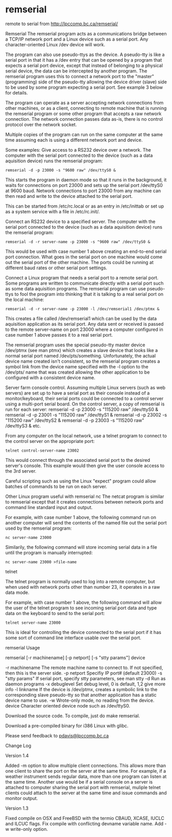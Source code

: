 # remserial
remote to serial from http://lpccomp.bc.ca/remserial/


Remserial
The remserial program acts as a communications bridge between a TCP/IP network port and a Linux device such as a serial port. Any character-oriented Linux /dev device will work.

The program can also use pseudo-ttys as the device. A pseudo-tty is like a serial port in that it has a /dev entry that can be opened by a program that expects a serial port device, except that instead of belonging to a physical serial device, the data can be intercepted by another program. The remserial program uses this to connect a network port to the "master" (programming) side of the pseudo-tty allowing the device driver (slave) side to be used by some program expecting a serial port. See example 3 below for details.

The program can operate as a server accepting network connections from other machines, or as a client, connecting to remote machine that is running the remserial program or some other program that accepts a raw network connection. The network connection passes data as-is, there is no control protocol over the network socket.

Multiple copies of the program can run on the same computer at the same time assuming each is using a different network port and device.

Some examples:
Give access to a RS232 device over a network.
The computer with the serial port connected to the device (such as a data aquisition device) runs the remserial program:

	remserial -d -p 23000 -s "9600 raw" /dev/ttyS0 &
This starts the program in daemon mode so that it runs in the background, it waits for connections on port 23000 and sets up the serial port /dev/ttyS0 at 9600 baud. Network connections to port 23000 from any machine can then read and write to the device attached to the serial port.

This can be started from /etc/rc.local or as an entry in /etc/inittab or set up as a system service with a file in /etc/rc.init/.

Connect an RS232 device to a specified server.
The computer with the serial port connected to the device (such as a data aquisition device) runs the remserial program:

	remserial -d -r server-name -p 23000 -s "9600 raw" /dev/ttyS0 &
This would be used with case number 1 above creating an end-to-end serial port connection. What goes in the serial port on one machine would come out the serial port of the other machine. The ports could be running at different baud rates or other serial port settings.

Connect a Linux program that needs a serial port to a remote serial port.
Some programs are written to communicate directly with a serial port such as some data aquisition programs. The remserial program can use pseudo-ttys to fool the program into thinking that it is talking to a real serial port on the local machine:

	remserial -d -r server-name -p 23000 -l /dev/remserial1 /dev/ptmx &
This creates a file called /dev/remserial1 which can be used by the data aquisition application as its serial port. Any data sent or received is passed to the remote server-name on port 23000 where a computer configured in case number 1 above passes it to a real serial port.

The remserial program uses the special pseudo-tty master device /dev/ptmx (see man ptmx) which creates a slave device that looks like a normal serial port named /dev/pts/something. Unfortunately, the actual device name created isn't consistent, so the remserial program creates a symbol link from the device name specified with the -l option to the /dev/pts/ name that was created allowing the other application to be configured with a consistent device name.

Server farm console control.
Assuming multiple Linux servers (such as web servers) are set up to have a serial port as their console instead of a monitor/keyboard, their serial ports could be connected to a control server using a multi-port serial board. On the control server, a copy of remserial is run for each server: remserial -d -p 23000 -s "115200 raw" /dev/ttyS0 & remserial -d -p 23001 -s "115200 raw" /dev/ttyS1 & remserial -d -p 23002 -s "115200 raw" /dev/ttyS2 & remserial -d -p 23003 -s "115200 raw" /dev/ttyS3 & etc.

From any computer on the local network, use a telnet program to connect to the control server on the appropriate port:

	telnet control-server-name 23002
This would connect through the associated serial port to the desired server's console. This example would then give the user console access to the 3rd server.

Careful scripting such as using the Linux "expect" program could allow batches of commands to be run on each server.

Other Linux program useful with remserial
nc
The netcat program is similar to remserial except that it creates connections between network ports and command line standard input and output.

For example, with case number 1 above, the following command run on another computer will send the contents of the named file out the serial port used by the remserial program:

	nc server-name 23000 

Similarily, the following command will store incoming serial data in a file
until the program is manually interrupted:


	nc server-name 23000 >file-name


telnet

The telnet program is normally used to log into a remote computer,
but when used with network ports other than number 23, it operates in a
raw data mode.


For example, with case number 1 above, the following command will allow
the user of the telnet program to see incoming serial port data and
type data on the keyboard to send to the serial port:


	telnet server-name 23000


This is ideal for controlling the device connected to the serial port 
if it has some sort of command line interface usable over the serial port.



remserial Usage


remserial [-r machinename] [-p netport] [-s "stty params"] device

-r machinename		The remote machine name to connect to.  If not
			specified, then this is the server side.
-p netport		Specifiy IP port# (default 23000)
-s "stty params"	If serial port, specify stty parameters, see man stty
-d			Run as daemon programs
-x debuglevel		Set debug level, 0 is default, 1,2 give more info
-l linkname		If the device is /dev/ptmx, creates a symbolic link
                        to the corresponding slave pseudo-tty so that another
			application has a static device name to use.
-w                      Wrote-only mode, no reading from the device.
device			Character oriented device node such as /dev/ttyS0.


Download the source code.  To compile,
just do make remserial.


Download a pre-compiled binary for i386 Linux with
glibc.


Please send feedback to
pdavis@lpccomp.bc.ca


Change Log


Version 1.4


Added -m option to allow multiple client connections.  This allows more than
one client to share the port on the server at the same time.  For example, if a
weather instrument sends regular data, more than one program can listen at the
same time.  Another use would be if a serial console on a server is attached to
computer sharing the serial port with remserial, muliple telnet clients could
attach to the server at the same time and issue commands and monitor output.


Version 1.3


Fixed compile on OSX and FreeBSD with the termio CBAUD, XCASE, IUCLC and
ILCUC flags.
Fix compile with conflicting devname variable name.
Add -w write-only option.
